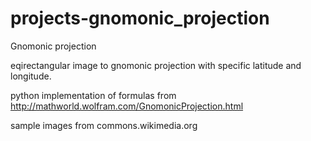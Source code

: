 # projects-gnomonic_projection
Gnomonic projection

eqirectangular image to gnomonic projection with specific latitude and longitude.

python implementation of formulas from http://mathworld.wolfram.com/GnomonicProjection.html

sample images from commons.wikimedia.org
